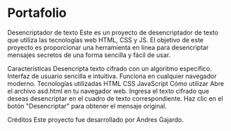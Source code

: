 # Portafolio
Desencriptador de texto
Este es un proyecto de desencriptador de texto que utiliza las tecnologías web HTML, CSS y JS. El objetivo de este proyecto es proporcionar una herramienta en línea para desencriptar mensajes secretos de una forma sencilla y fácil de usar.

Características
Desencripta texto cifrado con un algoritmo específico.
Interfaz de usuario sencilla e intuitiva.
Funciona en cualquier navegador moderno.
Tecnologías utilizadas
HTML
CSS
JavaScript
Cómo utilizar
Abre el archivo asd.html en tu navegador web.
Ingresa el texto cifrado que deseas desencriptar en el cuadro de texto correspondiente.
Haz clic en el botón "Desencriptar" para obtener el mensaje original.

Créditos
Este proyecto fue desarrollado por Andres Gajardo.
